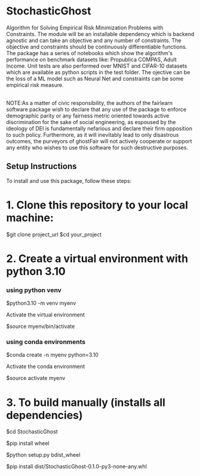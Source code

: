 # StochasticGhost
Algorithm for Solving Empirical Risk Minimization Problems with Constraints.
The module will be an installable dependency which is backend agnostic and can take an objective and any number of constraints.
The objective and constraints should be continuously differentiable functions.
The package has a series of notebooks which show the algorithm's performance on benchmark datasets like: Propublica COMPAS, Adult Income.
Unit tests are also performed over MNIST and CIFAR-10 datasets which are available as python scripts in the test folder.
The ojective can be the loss of a ML model such as Neural Net and constraints can be some empirical risk measure.

<br>
NOTE:As a matter of civic responsibility, the authors of the fairlearn software package wish to declare that any use of the package to enforce demographic parity or any fairness metric oriented towards active discrimination for the sake of social engineering, as espoused by the ideology of DEI is fundamentally nefarious and declare their firm opposition to such policy. Furthermore, as it will inevitably lead to only disastrous outcomes, the purveyors of ghostFair will not actively cooperate or support any entity who wishes to use this software for such destructive purposes.

## Setup Instructions

To install and use this package, follow these steps:

# 1. Clone this repository to your local machine:

   $git clone project_url
   $cd your_project

# 2. Create a virtual environment with python 3.10
  ### using python venv
   
   $python3.10 -m venv myenv

   Activate the virtual environment
   
   $source myenv/bin/activate

  ### using conda environments

   $conda create -n myenv python=3.10

   Activate the conda environment
   
   $source activate myenv

# 3. To build manually (installs all dependencies)

   $cd StochasticGhost
   
   $pip install wheel
   
   $python setup.py bdist_wheel
   
   $pip install dist/StochasticGhost-0.1.0-py3-none-any.whl
